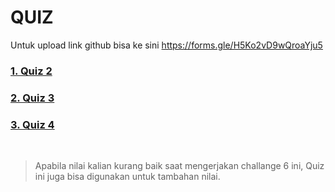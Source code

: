 # QUIZ

Untuk upload link github bisa ke sini https://forms.gle/H5Ko2vD9wQroaYju5

### [1. Quiz 2](quiz-2-sql.md)

### [2. Quiz 3](quiz-3-orm.md)

### [3. Quiz 4](quiz-4.md)

<br>

> Apabila nilai kalian kurang baik saat mengerjakan challange 6 ini, Quiz ini juga bisa digunakan untuk tambahan nilai.
